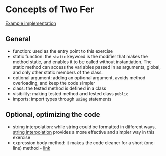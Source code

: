 # Concepts of Two Fer

[Example implementation](https://github.com/exercism/csharp/blob/master/exercises/two-fer/Example.cs)

## General
- function: used as the entry point to this exercise
- static function: the `static` keyword is the modifier that makes the method static, and enables it to be called without instantiation. The static method can access the variables passed in as arguments, global, and only other static members of the class.  
- optional argument: adding an optional argument, avoids method overloading, and keep the code simpler    
- class: the tested method is defined in a class
- visibility: making tested method and tested class `public`
- imports: import types through `using` statements

## Optional, optimizing the code
- string interpolation: while string could be formatted in different ways, [string interpolation](https://docs.microsoft.com/en-us/dotnet/csharp/language-reference/tokens/interpolated) provides a more effective and simpler way in this exercise
- expression body method: it makes the code cleaner for a short (one-line) method - [link]([https://docs.microsoft.com/en-us/dotnet/csharp/programming-guide/statements-expressions-operators/expression-bodied-members#methods]) 
